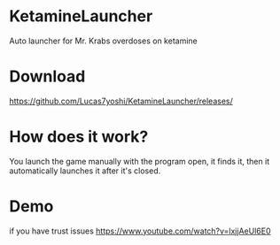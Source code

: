# KetamineLauncher
Auto launcher for Mr. Krabs overdoses on ketamine

# Download
https://github.com/Lucas7yoshi/KetamineLauncher/releases/

# How does it work?
You launch the game manually with the program open, it finds it, then it automatically launches it after it's closed.

# Demo
if you have trust issues
https://www.youtube.com/watch?v=lxjjAeUl6E0
